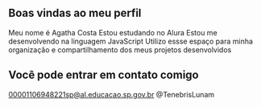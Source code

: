 ## Boas vindas ao meu perfil
Meu nome é Agatha Costa
Estou estudando no Alura
Estou me desenvolvendo na linguagem JavaScript
Utilizo essse espaço para minha organização e compartilhamento dos meus projetos desenvolvidos
## Você pode entrar em contato comigo
00001106948221sp@al.educacao.sp.gov.br
@TenebrisLunam

<!--
**TenebrisLunam/TenebrisLunam** is a ✨ _special_ ✨ repository because its `README.md` (this file) appears on your GitHub profile.

Here are some ideas to get you started:

- 🔭 I’m currently working on ...
- 🌱 I’m currently learning ...
- 👯 I’m looking to collaborate on ...
- 🤔 I’m looking for help with ...
- 💬 Ask me about ...
- 📫 How to reach me: ...
- 😄 Pronouns: ...
- ⚡ Fun fact: ...
-->
